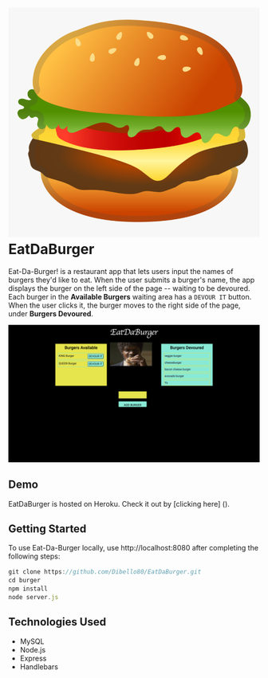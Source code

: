 # ![icon](public/assets/img/icon_burger.png) EatDaBurger 

Eat-Da-Burger! is a restaurant app that lets users input the names of burgers they'd like to eat. When the user submits a burger's name, the app displays the burger on the left side of the page -- waiting to be devoured. Each burger in the **Available Burgers** waiting area has a `DEVOUR IT` button. When the user clicks it, the burger moves to the right side of the page, under **Burgers Devoured**.

![burger-app](public/assets/img/Pulpburgershoot.png)

## Demo

EatDaBurger is hosted on Heroku. Check it out by [clicking here]
().

## Getting Started

To use Eat-Da-Burger locally, use http://localhost:8080 after completing the following steps:

```js
git clone https://github.com/Dibello80/EatDaBurger.git
cd burger
npm install
node server.js
```

## Technologies Used

* MySQL
* Node.js
* Express
* Handlebars
